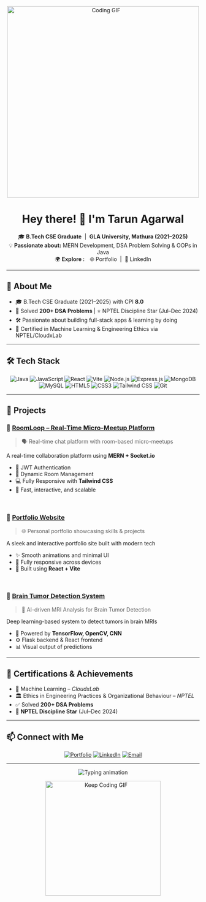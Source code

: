 <!-- Profile Header GIF -->
<p align="center">
  <img src="https://media.giphy.com/media/qgQUggAC3Pfv687qPC/giphy.gif" width="500" alt="Coding GIF">
</p>

<h1 align="center">Hey there! 👋 I'm Tarun Agarwal</h1>

<p align="center">
  🎓 <strong>B.Tech CSE Graduate</strong> &nbsp;|&nbsp; <strong>GLA University, Mathura (2021–2025)</strong>  
  <br/>💡 <strong>Passionate about:</strong> MERN Development, DSA Problem Solving & OOPs in Java  
  <br/>🌍 <strong>Explore : &nbsp;&nbsp;</strong> 
  <a href="https://portfoilio-topaz.vercel.app/" target="_blank" style="text-decoration:none"> 🌐 Portfolio</a> &nbsp;|&nbsp; 
  <a href="https://www.linkedin.com/in/tarunaga" target="_blank" style="text-decoration:none"> 🔗 LinkedIn</a>
</p>

---

## 🚀 About Me

- 🎓 B.Tech CSE Graduate (2021–2025) with CPI **8.0**
- 🧠 Solved **200+ DSA Problems** | ⭐ NPTEL Discipline Star (Jul–Dec 2024)
- 🛠️ Passionate about building full-stack apps & learning by doing
- 📌 Certified in Machine Learning & Engineering Ethics via NPTEL/CloudxLab

---

## 🛠️ Tech Stack

<p align="center">
  <img src="https://img.shields.io/badge/Java-ED8B00?style=for-the-badge&logo=java&logoColor=white" alt="Java" />
  <img src="https://img.shields.io/badge/JavaScript-F7DF1E?style=for-the-badge&logo=javascript&logoColor=black" alt="JavaScript" />
  <img src="https://img.shields.io/badge/React-20232A?style=for-the-badge&logo=react&logoColor=61DAFB" alt="React" />
  <img src="https://img.shields.io/badge/Vite-646CFF?style=for-the-badge&logo=vite&logoColor=white" alt="Vite" />
  <img src="https://img.shields.io/badge/Node.js-339933?style=for-the-badge&logo=nodedotjs&logoColor=white" alt="Node.js" />
  <img src="https://img.shields.io/badge/Express.js-000000?style=for-the-badge&logo=express&logoColor=white" alt="Express.js" />
  <img src="https://img.shields.io/badge/MongoDB-4EA94B?style=for-the-badge&logo=mongodb&logoColor=white" alt="MongoDB" />
  <img src="https://img.shields.io/badge/MySQL-00758F?style=for-the-badge&logo=mysql&logoColor=white" alt="MySQL" />
  <img src="https://img.shields.io/badge/HTML5-E34F26?style=for-the-badge&logo=html5&logoColor=white" alt="HTML5" />
  <img src="https://img.shields.io/badge/CSS3-1572B6?style=for-the-badge&logo=css3&logoColor=white" alt="CSS3" />
  <img src="https://img.shields.io/badge/Tailwind_CSS-38B2AC?style=for-the-badge&logo=tailwind-css&logoColor=white" alt="Tailwind CSS" />
  <img src="https://img.shields.io/badge/Git-F05032?style=for-the-badge&logo=git&logoColor=white" alt="Git" />
</p>

---

## 💼 Projects

### 🔹 [RoomLoop – Real-Time Micro-Meetup Platform](https://roomloop-vsru.vercel.app/)
> 🗣️ Real-time chat platform with room-based micro-meetups

A real-time collaboration platform using **MERN + Socket.io**  
- 🔐 JWT Authentication  
- 🔄 Dynamic Room Management  
- 💻 Fully Responsive with **Tailwind CSS**  
- 🚀 Fast, interactive, and scalable

&nbsp;

### 🔹 [Portfolio Website](https://portfoilio-topaz.vercel.app/)
> 🌐 Personal portfolio showcasing skills & projects

A sleek and interactive portfolio site built with modern tech  
- ✨ Smooth animations and minimal UI  
- 📱 Fully responsive across devices  
- 🧭 Built using **React + Vite**

&nbsp;

### 🔹 [Brain Tumor Detection System](https://github.com/its-tarun-2505/brain-tumor-detection)
> 🧠 AI-driven MRI Analysis for Brain Tumor Detection

Deep learning-based system to detect tumors in brain MRIs  
- 🧪 Powered by **TensorFlow, OpenCV, CNN**  
- ⚙️ Flask backend & React frontend  
- 📊 Visual output of predictions

---

## 📜 Certifications & Achievements

- 🧠 Machine Learning – *CloudxLab*  
- 🏛️ Ethics in Engineering Practices & Organizational Behaviour – *NPTEL*  
- ✅ Solved **200+ DSA Problems**  
- 🏅 **NPTEL Discipline Star** (Jul–Dec 2024)

---

## 📫 Connect with Me

<p align="center">
  <a href="https://portfoilio-topaz.vercel.app/" target="_blank"><img src="https://img.shields.io/badge/Portfolio-%230077B5?style=for-the-badge&logo=vercel&logoColor=white" alt="Portfolio"/></a>
  <a href="https://www.linkedin.com/in/tarunaga" target="_blank"><img src="https://img.shields.io/badge/LinkedIn-%230077B5?style=for-the-badge&logo=linkedin&logoColor=white" alt="LinkedIn"/></a>
  <a href="mailto:its.tarun.2505@gmail.com"><img src="https://img.shields.io/badge/Email-%23D14836?style=for-the-badge&logo=gmail&logoColor=white" alt="Email"/></a>
</p>

---

<p align="center">
  <img src="https://readme-typing-svg.demolab.com/?lines=Thanks+for+visiting+my+GitHub!;Happy+Coding!&center=true&width=380&height=45" alt="Typing animation" />
</p>

<!-- Footer GIF -->
<p align="center">
  <img src="https://media.giphy.com/media/L8K62iTDkzGX6/giphy.gif" width="300" alt="Keep Coding GIF">
</p>
